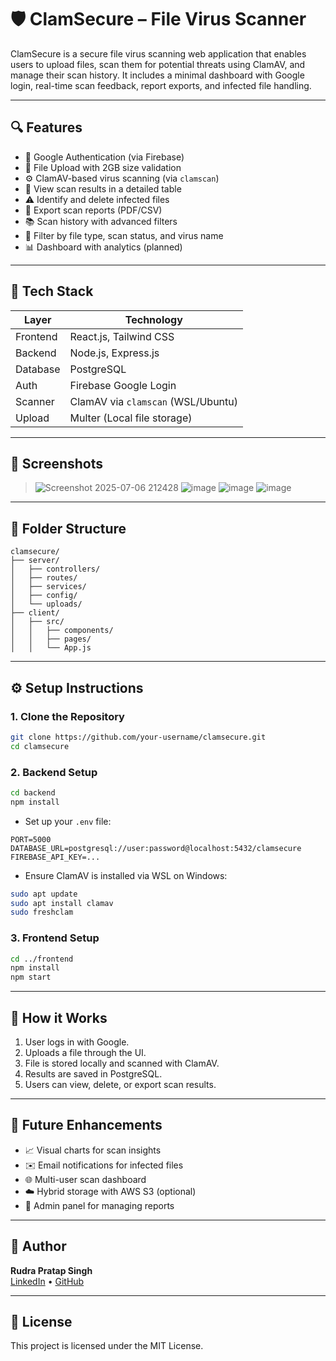 # 🛡️ ClamSecure – File Virus Scanner

ClamSecure is a secure file virus scanning web application that enables users to upload files, scan them for potential threats using ClamAV, and manage their scan history. It includes a minimal dashboard with Google login, real-time scan feedback, report exports, and infected file handling.

---

## 🔍 Features

- 🔐 Google Authentication (via Firebase)
- 📂 File Upload with 2GB size validation
- ⚙️ ClamAV-based virus scanning (via `clamscan`)
- 📄 View scan results in a detailed table
- ⚠️ Identify and delete infected files
- 🧾 Export scan reports (PDF/CSV)
- 📚 Scan history with advanced filters
- 🔎 Filter by file type, scan status, and virus name
- 📊 Dashboard with analytics (planned)

---

## 🧰 Tech Stack

| Layer     | Technology                           |
|-----------|---------------------------------------|
| Frontend  | React.js, Tailwind CSS                |
| Backend   | Node.js, Express.js                   |
| Database  | PostgreSQL                            |
| Auth      | Firebase Google Login                 |
| Scanner   | ClamAV via `clamscan` (WSL/Ubuntu)    |
| Upload    | Multer (Local file storage)           |

---

## 📸 Screenshots

> ![Screenshot 2025-07-06 212428](https://github.com/user-attachments/assets/7f2dbc83-e4d9-48ac-8075-56a40887de13)
> ![image](https://github.com/user-attachments/assets/2d1f253f-5e3b-467d-8c5e-cecbb171b770)
> ![image](https://github.com/user-attachments/assets/7bf17530-2ac5-4810-a3c4-983098173f0d)
> ![image](https://github.com/user-attachments/assets/be568202-3068-4b62-ac57-4606928c383e)






---

## 📂 Folder Structure

```
clamsecure/
├── server/
│   ├── controllers/
│   ├── routes/
│   ├── services/
│   ├── config/
│   └── uploads/
├── client/
│   ├── src/
│   │   ├── components/
│   │   ├── pages/
│   │   └── App.js
```

---

## ⚙️ Setup Instructions

### 1. Clone the Repository

```bash
git clone https://github.com/your-username/clamsecure.git
cd clamsecure
```

### 2. Backend Setup

```bash
cd backend
npm install
```

- Set up your `.env` file:

```env
PORT=5000
DATABASE_URL=postgresql://user:password@localhost:5432/clamsecure
FIREBASE_API_KEY=...
```

- Ensure ClamAV is installed via WSL on Windows:
```bash
sudo apt update
sudo apt install clamav
sudo freshclam
```

### 3. Frontend Setup

```bash
cd ../frontend
npm install
npm start
```

---

## 🧪 How it Works

1. User logs in with Google.
2. Uploads a file through the UI.
3. File is stored locally and scanned with ClamAV.
4. Results are saved in PostgreSQL.
5. Users can view, delete, or export scan results.

---

## 📌 Future Enhancements

- 📈 Visual charts for scan insights
- ✉️ Email notifications for infected files
- 🌐 Multi-user scan dashboard
- ☁️ Hybrid storage with AWS S3 (optional)
- 🔐 Admin panel for managing reports

---

## 👤 Author

**Rudra Pratap Singh**  
[LinkedIn](https://www.linkedin.com/in/rudra-pratap-singh-19bbbb303/) • [GitHub](https://github.com/RudraPratap22/)

---

## 📄 License

This project is licensed under the MIT License.
